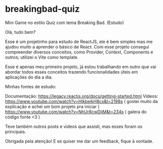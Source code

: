 # breakingbad-quiz
Mini Game no estilo Quiz com tema Breaking Bad. (Estudo)

Olá, tudo bem?

Esse é um projetinho para estudo de ReactJS, ele é bem simples mas me ajudou muito a aprender o básico de React.
Com esse projeto consegui compreender diversos conceitos, como Provider, Context, Components e outros; utilizei o Vite como template.

Esse é apenas meu primeiro projeto, já estou trabalhando em outro que vai abordar todos esses conceitos trazendo funcionalidades úteis em aplicações do dia a dia.

Minhas fontes de estudo:

Documentação: https://legacy.reactjs.org/docs/getting-started.html
Vídeos: https://www.youtube.com/watch?v=HlkbeikH8cs&t=2198s ( gostei muito da explicação e achei um bom projeto pra iniciar )
https://www.youtube.com/watch?v=NhUr8cwDiiM&t=234s ( galera do código fonte <3 )

Teve também outros posts e vídeos que assisti, mas esses foram os principais.


Obrigada pela atenção! E se quiser me dar um feedback, fique à vontade.